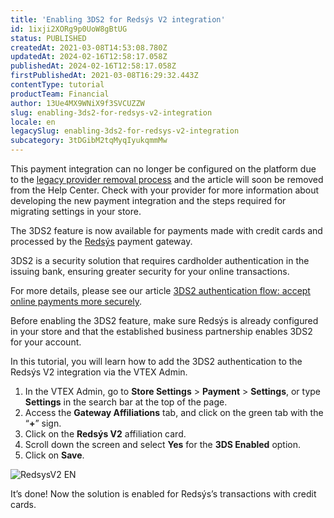 ```yaml
---
title: 'Enabling 3DS2 for Redsýs V2 integration'
id: 1ixji2XORg9p0UoW8gBtUG
status: PUBLISHED
createdAt: 2021-03-08T14:53:08.780Z
updatedAt: 2024-02-16T12:58:17.058Z
publishedAt: 2024-02-16T12:58:17.058Z
firstPublishedAt: 2021-03-08T16:29:32.443Z
contentType: tutorial
productTeam: Financial
author: 13Ue4MX9WNiX9f3SVCUZZW
slug: enabling-3ds2-for-redsys-v2-integration
locale: en
legacySlug: enabling-3ds2-for-redsys-v2-integration
subcategory: 3tDGibM2tqMyqIyukqmmMw
---
```


<div class="alert alert-danger">This payment integration can no longer be configured on the platform due to the <a href="https://help.vtex.com/en/announcements/legacy-payment-connectors-will-be-discontinued-in-2024--4R5YIjUu1IWkiOHzXtQU14">legacy provider removal process</a> and the article will soon be removed from the Help Center. Check with your provider for more information about developing the new payment integration and the steps required for migrating settings in your store.</div>

The 3DS2 feature is now available for payments made with credit cards and processed by the [Redsýs](https://help.vtex.com/en/tutorial/configurar-gateway-redsys--7xRnMyzZS0kQoIG2ISagY8) payment gateway.

3DS2 is a security solution that requires cardholder authentication in the issuing bank, ensuring greater security for your online transactions. 

For more details, please see our article [3DS2 authentication flow: accept online payments more securely](https://help.vtex.com/en/announcements/fluxo-de-autenticacao-3ds2-aceite-pagamentos-on-line-de-forma-mais-segura--6UdTjjVU1AcEQ2aE3Ftxsl).

<div class="alert alert-danger">
Before enabling the 3DS2 feature, make sure Redsýs is already configured in your store and that the established business partnership enables 3DS2 for your account.
  </div>

In this tutorial, you will learn how to add the 3DS2 authentication to the Redsýs V2 integration via the VTEX Admin. 

1. In the VTEX Admin, go to **Store Settings** > **Payment** > **Settings**, or type **Settings** in the search bar at the top of the page.
2. Access the __Gateway Affiliations__ tab, and click on the green tab with the “__+__” sign.
3. Click on the __Redsýs V2__ affiliation card.
4. Scroll down the screen and select __Yes__ for the __3DS Enabled__ option.
5. Click on __Save__.

![RedsysV2 EN](//images.ctfassets.net/alneenqid6w5/9Ee9cJHkCY2NQy6AAwsr5/d1671b87629fbc5d59dd8c0298f9a90f/Redsys_3DS2_-_EN.png)

It’s done! Now the solution is enabled for Redsýs’s transactions with credit cards.

